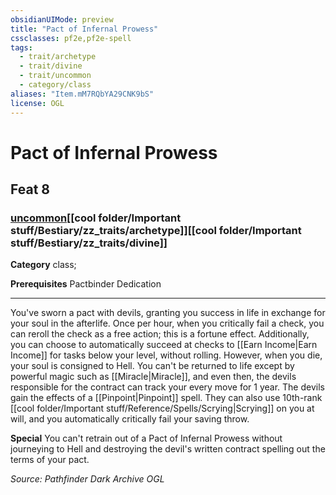 ```yaml
---
obsidianUIMode: preview
title: "Pact of Infernal Prowess"
cssclasses: pf2e,pf2e-spell
tags:
  - trait/archetype
  - trait/divine
  - trait/uncommon
  - category/class
aliases: "Item.mM7RQbYA29CNK9bS"
license: OGL
---
```

# Pact of Infernal Prowess
## Feat 8
### [uncommon](cool%20folder/Important%20stuff/Bestiary/zz_traits/uncommon.md "Uncommon Rarity Trait")[[cool folder/Important stuff/Bestiary/zz_traits/archetype]][[cool folder/Important stuff/Bestiary/zz_traits/divine]]

**Category** class; 



**Prerequisites** Pactbinder Dedication
* * *
You've sworn a pact with devils, granting you success in life in exchange for your soul in the afterlife. Once per hour, when you critically fail a check, you can reroll the check as a free action; this is a fortune effect. Additionally, you can choose to automatically succeed at checks to [[Earn Income|Earn Income]] for tasks below your level, without rolling. However, when you die, your soul is consigned to Hell. You can't be returned to life except by powerful magic such as [[Miracle|Miracle]], and even then, the devils responsible for the contract can track your every move for 1 year. The devils gain the effects of a [[Pinpoint|Pinpoint]] spell. They can also use 10th-rank [[cool folder/Important stuff/Reference/Spells/Scrying|Scrying]] on you at will, and you automatically critically fail your saving throw.

**Special** You can't retrain out of a Pact of Infernal Prowess without journeying to Hell and destroying the devil's written contract spelling out the terms of your pact.

*Source: Pathfinder Dark Archive*
*OGL*